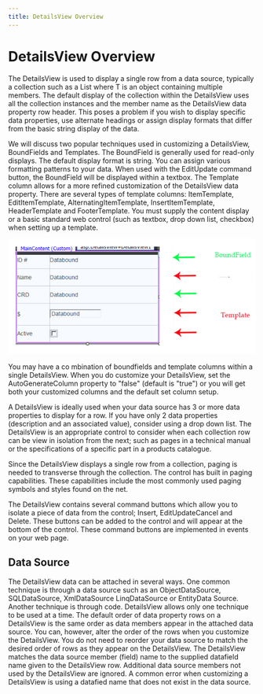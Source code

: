 ```yaml
---
title: DetailsView Overview
---
```

# DetailsView Overview

The DetailsView is used to display a single row from a data source, typically a collection such as a List<t> where T is an object containing multiple members. The default display of the collection within the DetailsView uses all the collection instances and the member name as the DetailsView data property row header. This poses a problem if you wish to display specific data properties, use alternate headings or assign display formats that differ from the basic string display of the data.

We will discuss two popular techniques used in customizing a DetailsView, BoundFields and Templates. The BoundField is generally used for read-only displays. The default display format is string. You can assign various formatting patterns to your data. When used with the EditUpdate command button, the BoundField will be displayed within a textbox. The Template column allows for a more refined customization of the DetailsView data property. There are several types of template columns: ItemTemplate, EditItemTemplate, AlternatingItemTemplate, InsertItemTemplate, HeaderTemplate and FooterTemplate. You must supply the content display or a basic standard web control (such as textbox, drop down list, checkbox) when setting up a template.

![DetailsView Control](./DetailsViewImage.jpg)

You may have a co mbination of boundfields and template columns within a single DetailsView. When you do customize your DetailsView, set the AutoGenerateColumn property to "false" (default is "true") or you will get both your customized columns and the default set column setup.

A DetailsView is ideally used when your data source has 3 or more data properties to display for a row. If you have only 2 data properties (description and an associated value), consider using a drop down list. The DetailsView is an appropriate control to consider when each collection row can be view in isolation from the next; such as pages in a technical manual or the specifications of a specific part in a products catalogue.

Since the DetailsView displays a single row from a collection, paging is needed to transverse through the collection. The control has built in paging capabilities. These capabilities include the most commonly used paging symbols and styles found on the net.

The DetailsView contains several command buttons which allow you to isolate a piece of data from the control; Insert, EditUpdateCancel and Delete. These buttons can be added to the control and will appear at the bottom of the control. These command buttons are implemented in events on your web page.

## Data Source

The DetailsView data can be attached in several ways. One common technique is through a data source such as an ObjectDataSource, SQLDataSource, XmlDataSource LinqDataSource or EntityData Source. Another technique is through code. DetailsView allows only one technique to be used at a time. The default order of data property rows on a DetailsView is the same order as data members appear in the attached data source. You can, however, alter the order of the rows when you customize the DetailsView. You do not need to reorder your data source to match the desired order of rows as they appear on the DetailsView. The DetailsView matches the data source member (field) name to the supplied datafield name given to the DetailsView row. Additional data source members not used by the DetailsView are ignored. A common error when customizing a DetailsView is using a datafied name that does not exist in the data source.
